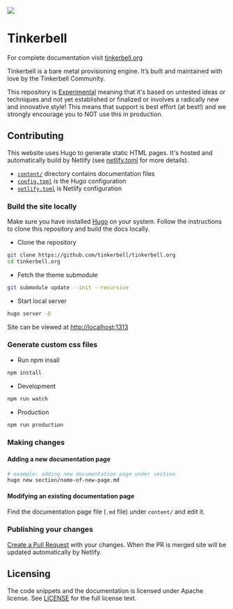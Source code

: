 ![](https://img.shields.io/badge/Stability-Experimental-red.svg)

# Tinkerbell

For complete documentation visit [tinkerbell.org](https://tinkerbell.org/)

Tinkerbell is a bare metal provisioning engine.
It’s built and maintained with love by the Tinkerbell Community.

This repository is [Experimental](https://github.com/packethost/standards/blob/main/experimental-statement.md) meaning that it's based on untested ideas or techniques and not yet established or finalized or involves a radically new and innovative style!
This means that support is best effort (at best!) and we strongly encourage you to NOT use this in production.

## Contributing

This website uses Hugo to generate static HTML pages.
It's hosted and automatically build by Netlify (see [netlify.toml](./netlify.toml "View file") for more details).

- [`content/`](./content/ "View the directory") directory contains documentation files
- [`config.toml`](./config.toml "View file") is the Hugo configuration
- [`netlify.toml`](./netlify.toml "View file") is Netlify configuration

### Build the site locally

Make sure you have installed [Hugo](https://gohugo.io/getting-started/installing/) on your system.
Follow the instructions to clone this repository and build the docs locally.

- Clone the repository

```sh
git clone https://github.com/tinkerbell/tinkerbell.org
cd tinkerbell.org
```

- Fetch the theme submodule

```sh
git submodule update --init --recursive
```

- Start local server

```sh
hugo server -D
```

Site can be viewed at [http://localhost:1313](http://localhost:1313)

### Generate custom css files

- Run npm insall

```sh
npm install
```

- Development

```sh
npm run watch
```

- Production

```sh
npm run production
```

### Making changes

#### Adding a new documentation page

```sh
# example: adding new documentation page under section
hugo new section/name-of-new-page.md
```

#### Modifying an existing documentation page

Find the documentation page file (`.md` file) under `content/` and edit it.

### Publishing your changes

[Create a Pull Request](https://help.github.com/en/articles/creating-a-pull-request) with your changes.
When the PR is merged site will be updated automatically by Netlify.

## Licensing

The code snippets and the documentation is licensed under Apache license.
See [LICENSE](./LICENSE) for the full license text.
